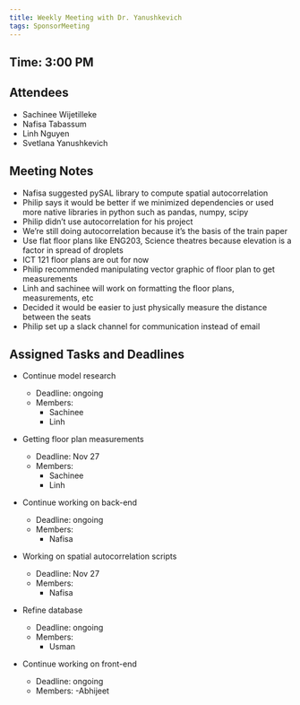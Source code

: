 ```yaml
---
title: Weekly Meeting with Dr. Yanushkevich
tags: SponsorMeeting
---
```


## Time: 3:00 PM

## Attendees
- Sachinee Wijetilleke
- Nafisa Tabassum
- Linh Nguyen
- Svetlana Yanushkevich

## Meeting Notes

- Nafisa suggested pySAL library to compute spatial autocorrelation 
- Philip says it would be better if we minimized dependencies or used more native libraries in python such as pandas, numpy, scipy
- Philip didn’t use autocorrelation for his project
- We’re still doing autocorrelation because it’s the basis of the train paper
- Use flat floor plans like ENG203, Science theatres because elevation is a factor in spread of droplets
- ICT 121 floor plans are out for now
- Philip recommended manipulating vector graphic of floor plan to get measurements
- Linh and sachinee will work on formatting the floor plans, measurements, etc
- Decided it would be easier to just physically measure the distance between the seats
- Philip set up a slack channel for communication instead of email


## Assigned Tasks and Deadlines

- Continue model research
    - Deadline: ongoing
    - Members:
        - Sachinee
        - Linh

- Getting floor plan measurements
    - Deadline: Nov 27
    - Members:
        - Sachinee
        - Linh

- Continue working on back-end
    - Deadline: ongoing
    - Members:
        - Nafisa

- Working on spatial autocorrelation scripts
    - Deadline: Nov 27
    - Members:
        - Nafisa

- Refine database
    - Deadline: ongoing
    - Members:
        - Usman

- Continue working on front-end
    - Deadline: ongoing
    - Members:
        -Abhijeet